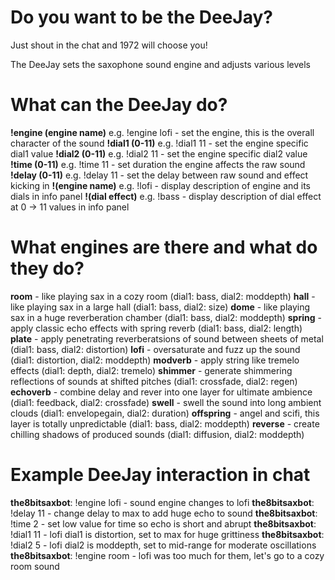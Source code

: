 # Do you want to be the DeeJay?
Just shout in the chat and 1972 will choose you!

The DeeJay sets the saxophone sound engine and adjusts various levels

# What can the DeeJay do?
**!engine (engine name)** e.g. !engine lofi - set the engine, this is the overall character of the sound
**!dial1 (0-11)** e.g. !dial1 11 - set the engine specific dial1 value
**!dial2 (0-11)** e.g. !dial2 11 - set the engine specific dial2 value
**!time (0-11)** e.g. !time 11 - set duration the engine affects the raw sound
**!delay (0-11)** e.g. !delay 11 - set the delay between raw sound and effect kicking in
**!(engine name)** e.g. !lofi - display description of engine and its dials in info panel
**!(dial effect)** e.g. !bass - display description of dial effect at 0 -> 11 values in info panel

# What engines are there and what do they do?
**room** - like playing sax in a cozy room (dial1: bass, dial2: moddepth)
**hall** - like playing sax in a large hall (dial1: bass, dial2: size)
**dome** - like playing sax in a huge reverberation chamber (dial1: bass, dial2: moddepth)
**spring** - apply classic echo effects with spring reverb (dial1: bass, dial2: length)
**plate** - apply penetrating reverberatsions of sound between sheets of metal (dial1: bass, dial2: distortion)
**lofi** - oversaturate and fuzz up the sound (dial1: distortion, dial2: moddepth)
**modverb** - apply string like tremelo effects (dial1: depth, dial2: tremelo)
**shimmer** - generate shimmering reflections of sounds at shifted pitches (dial1: crossfade, dial2: regen)
**echoverb** - combine delay and rever into one layer for ultimate ambience (dial1: feedback, dial2: crossfade)
**swell** - swell the sound into long ambient clouds (dial1: envelopegain, dial2: duration)
**offspring** - angel and scifi, this layer is totally unpredictable (dial1: bass, dial2: moddepth)
**reverse** - create chilling shadows of produced sounds (dial1: diffusion, dial2: moddepth)

# Example DeeJay interaction in chat
**the8bitsaxbot**: !engine lofi - sound engine changes to lofi
**the8bitsaxbot**: !delay 11 - change delay to max to add huge echo to sound
**the8bitsaxbot**: !time 2 - set low value for time so echo is short and abrupt
**the8bitsaxbot**: !dial1 11 - lofi dial1 is distortion, set to max for huge grittiness
**the8bitsaxbot**: !dial2 5 - lofi dial2 is moddepth, set to mid-range for moderate oscillations
**the8bitsaxbot**: !engine room - lofi was too much for them, let's go to a cozy room sound